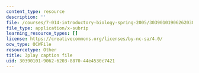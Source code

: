 ```yaml
---
content_type: resource
description: ''
file: /courses/7-014-introductory-biology-spring-2005/3039010190626203887044e4530c7421_SGHx6jKvxr8.srt
file_type: application/x-subrip
learning_resource_types: []
license: https://creativecommons.org/licenses/by-nc-sa/4.0/
ocw_type: OCWFile
resourcetype: Other
title: 3play caption file
uid: 30390101-9062-6203-8870-44e4530c7421
---
```

